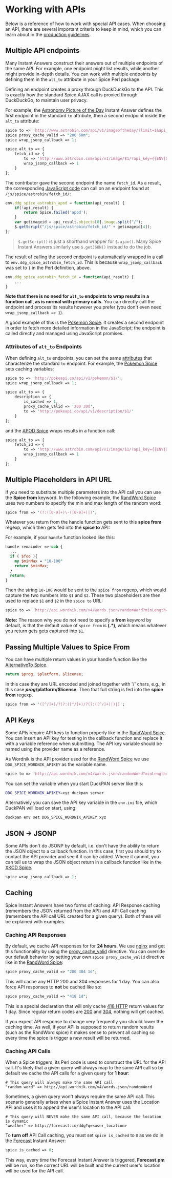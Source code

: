 # Working with APIs

Below is a reference of how to work with special API cases. When choosing an API, there are several important criteria to keep in mind, which you can learn about in the [production guidelines](http://docs.duckduckhack.com/submitting/checklist.html#do-you-plan-to-use-an-external-data-source).

## Multiple API endpoints

Many Instant Answers construct their answers out of multiple endpoints of the same API. For example, one endpoint might list results, while another might provide in-depth details. You can work with multiple endpoints by defining them in the `alt_to` attribute in your Spice Perl package.

Defining an endpoint creates a proxy through DuckDuckGo to the API. This is exactly how the standard Spice AJAX call is proxied through DuckDuckGo, to maintain user privacy.

For example, the [Astronomy Picture of the Day](https://duck.co/ia/view/apod) Instant Answer defines the first endpoint in the standard `to` attribute, then a second endpoint inside the `alt_to` attribute:

```perl
spice to => 'http://www.astrobin.com/api/v1/imageoftheday/?limit=1&api_key={{ENV{DDG_SPICE_ASTROBIN_APIKEY}}}&api_secret={{ENV{DDG_SPICE_ASTROBIN_APISECRET}}}&format=json$1';
spice proxy_cache_valid => "200 60m";
spice wrap_jsonp_callback => 1;

spice alt_to => {
    fetch_id => {
        to => 'http://www.astrobin.com/api/v1/image/$1/?api_key={{ENV{DDG_SPICE_ASTROBIN_APIKEY}}}&api_secret={{ENV{DDG_SPICE_ASTROBIN_APISECRET}}}&format=json',
        wrap_jsonp_callback => 1
    }
};
```

The contributor gave the second endpoint the name `fetch_id`. As a result, the corresponding [JavaScript code](https://github.com/duckduckgo/zeroclickinfo-spice/blob/master/share/spice/astrobin/apod/astrobin_apod.js) can call on an endpoint found at `/js/spice/astrobin/fetch_id/`:

```javascript
env.ddg_spice_astrobin_apod = function(api_result) {
    if(!api_result) {
        return Spice.failed('apod');
    }
    var getimageid = api_result.objects[0].image.split("/");
    $.getScript("/js/spice/astrobin/fetch_id/" + getimageid[4]);
};
```

> `$.getScript()` is just a shorthand wrapper for `$.ajax()`. Many Spice Instant Answers similarly use `$.getJSON()` instead to do the job.

The result of calling the second endpoint is automatically wrapped in a call to `env.ddg_spice_astrobin_fetch_id`. This is because `wrap_jsonp_callback` was set to `1` in the Perl definition, above.

```javascript
env.ddg_spice_astrobin_fetch_id = function(api_result) {
	...
}
```

**Note that there is no need for `alt_to` endpoints to wrap results in a function call, as is normal with primary calls.** You can directly call the endpoint and process its results however you prefer (you don't even need `wrap_jsonp_callback => 1`).

A good example of this is the [Pokemon Spice](https://duck.co/ia/view/pokemon_data). It creates a second endpoint in order to fetch more detailed information in the JavaScript; the endpoint is called directly and managed using JavaScript promises.

### Attributes of `alt_to` Endpoints

When defining `alt_to` endpoints, you can set the same [attributes](http://docs.duckduckhack.com/backend-reference/spice-attributes.html) that characterize the standard `to` endpoint. For example, the [Pokemon Spice](https://duck.co/ia/view/pokemon_data) sets caching variables:

```perl
spice to => 'http://pokeapi.co/api/v1/pokemon/$1/';
spice wrap_jsonp_callback => 1;

spice alt_to => {
	description => {
		is_cached => 1,
		proxy_cache_valid => '200 30d',
		to => 'http://pokeapi.co/api/v1/description/$1/'
	}
};
```

and the [APOD Spice](https://duck.co/ia/view/apod) wraps results in a function call:

```perl
spice alt_to => {
    fetch_id => {
        to => 'http://www.astrobin.com/api/v1/image/$1/?api_key={{ENV{DDG_SPICE_ASTROBIN_APIKEY}}}&api_secret={{ENV{DDG_SPICE_ASTROBIN_APISECRET}}}&format=json',
        wrap_jsonp_callback => 1
    }
};
```

## Multiple Placeholders in API URL

If you need to substitute multiple parameters into the API call you can use the **Spice from** keyword. In the following example, the [RandWord Spice](https://github.com/duckduckgo/zeroclickinfo-spice/blob/master/lib/DDG/Spice/RandWord.pm) uses two numbers to specify the min and max length of the random word:

```perl
spice from => '(?:([0-9]+)\-([0-9]+)|)';
```

Whatever you return from the handle function gets sent to this **spice from** regexp, which then gets fed into the **spice to** API:

For example, if your `handle` function looked like this:

```perl
handle remainder => sub {
  ...
  if ( $foo ){
    my $minMax = "10-100"
    return $minMax;
  }
  return;
}
```

Then the string `10-100` would be sent to the `spice from` regexp, which would capture the two numbers into `$1` and `$2`. These two placeholders are then used to replace `$1` and `$2` in the `spice to` URL:

```perl
spice to => 'http://api.wordnik.com/v4/words.json/randomWord?minLength=$1&maxLength=$2&api_key={{ENV{DDG_SPICE_WORDNIK_APIKEY}}}&callback={{callback}}';
```

**Note:** The reason why you do not need to specify a **from** keyword by default, is that the default value of `spice from` is **(.*)**, which means whatever you return gets gets captured into `$1`.

## Passing Multiple Values to Spice From

You can have multiple return values in your handle function like the [AlternativeTo Spice](https://github.com/duckduckgo/zeroclickinfo-spice/blob/master/lib/DDG/Spice/AlternativeTo.pm).

```perl
return $prog, $platform, $license;
```

In this case they are URL encoded and joined together with '/' chars, e.g., in this case **$prog/$platform/$license**. Then that full string is fed into the **spice from** regexp.

```perl
spice from => '([^/]+)/?(?:([^/]+)/?(?:([^/]+)|)|)';
```

## API Keys

Some APIs require API keys to function properly like in the [RandWord Spice](https://github.com/duckduckgo/zeroclickinfo-spice/blob/master/lib/DDG/Spice/RandWord.pm). You can insert an API key for testing in the callback function and replace it with a variable reference when submitting. The API key variable should be named using the provider name as a reference.

As Wordnik is the API provider used for the [RandWord Spice](https://github.com/duckduckgo/zeroclickinfo-spice/blob/master/lib/DDG/Spice/RandWord.pm) we use `DDG_SPICE_WORDNIK_APIKEY` as the variable name.

```perl
spice to => 'http://api.wordnik.com/v4/words.json/randomWord?minLength=$1&maxLength=$2&api_key={{ENV{DDG_SPICE_WORDNIK_APIKEY}}}&callback={{callback}}';
```

You can set the variable when you start DuckPAN server like this:

```bash
DDG_SPICE_WORDNIK_APIKEY=xyz duckpan server
```

Alternatively you can save the API key variable in the `env.ini` file, which DuckPAN will load on start, using:

```bash
duckpan env set DDG_SPICE_WORDNIK_APIKEY xyz
```

## JSON -> JSONP

Some APIs don't do JSONP by default, i.e. don't have the ability to return the JSON object to a callback function. In this case, first you should try to contact the API provider and see if it can be added. Where it cannot, you can tell us to wrap the JSON object return in a callback function like in the [XKCD Spice](https://github.com/duckduckgo/zeroclickinfo-spice/blob/master/lib/DDG/Spice/Xkcd/Display.pm).

```perl
spice wrap_jsonp_callback => 1;
```

## Caching

Spice Instant Answers have two forms of caching: API Response caching (remembers the JSON returned from the API) and API Call caching (remembers the API call URL created for a given query). Both of these will be explained with examples.

<!-- /summary -->

### Caching API Responses

By default, we cache API responses for for **24 hours**. We use [nginx](https://duckduckgo.com/?q=nginx) and get this functionality by using the [proxy_cache_valid](http://wiki.nginx.org/HttpProxyModule#proxy_cache_valid) directive. You can override our default behavior by setting your own `spice proxy_cache_valid` directive like in the [RandWord Spice](https://github.com/duckduckgo/zeroclickinfo-spice/blob/master/lib/DDG/Spice/RandWord.pm):

```perl
spice proxy_cache_valid => "200 304 1d";
```

This will cache any HTTP 200 and 304 responses for 1 day. You can also force API responses to **not** be cached like so:

```perl
spice proxy_cache_valid => "418 1d";
```

This is a special declaration that will only cache [418 HTTP](https://duckduckgo.com/?q=HTTP+418) return values for 1 day. Since regular return codes are [200](https://duckduckgo.com/?q=HTTP+200) and [304](https://duckduckgo.com/?q=HTTP+304), nothing will get cached.

If you expect API response to change very frequently you should lower the caching time. As well, if your API is supposed to return random results (such as the RandWord spice) it makes sense to prevent all caching so every time the spice is trigger a new result will be returned.

### Caching API Calls

When a Spice triggers, its Perl code is used to construct the URL for the API call. It's likely that a given query will always map to the same API call so by default we cache the API calls for a given query for **1 hour**:

```
# This query will always make the same API call
"random word" => http://api.wordnik.com/v4/words.json/randomWord
```

Sometimes, a given query won't always require the same API call. This scenario generally arises when a Spice Instant Answer uses the Location API and uses it to append the user's location to the API call:

```
# This query will NEVER make the same API call, because the location is dynamic
"weather" => http://forecast.io/ddg?q=<user_location>
```

To **turn off** API Call caching, you must set `spice is_cached` to `0` as we do in the [Forecast](https://github.com/duckduckgo/zeroclickinfo-spice/blob/master/lib/DDG/Spice/Forecast.pm) Instant Answer:

```perl
spice is_cached => 0;
```

This way, every time the Forecast Instant Answer is triggered, **Forecast.pm** will be run, so the correct URL will be built and  the current user's location will be used for the API call.
